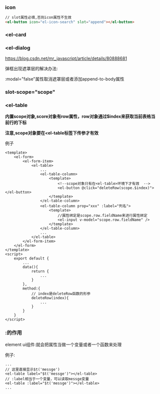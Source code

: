 ### icon

~~~html
// slot属性必填,否则icon属性不生效
<el-button icon="el-icon-search" slot="append"></el-button>
~~~

### <el-card 



###  <el-dialog

https://blog.csdn.net/mr_javascript/article/details/80888681

弹框出现遮罩层的解决办法:

 :modal="false"属性取消遮罩层或者添加append-to-body属性 

###  slot-scope="scope" 



### <el-table

**内置scope对象,score对象有row属性，row对象通过$index来获取当前表格当前行的下标**

**注意,scope对象要在<el-table标签下传参才有效**

例子

~~~vue
<template>
	<el-form>
    	<el-form-item>
            <el-table>
                ...
                <el-table-column>
					<template>
                        <!--scope对象只有在<el-table>环境下才有效  -->
                        <el-button @click="deleteRow(scope.$index)"></el-button>
					</template>
    			</el-table-column>
				<el-table-column prop="xxx" :label="列名">
                    <template>
						//属性绑定是scope.row.fieldName来进行属性绑定
						<el-input v-model="scope.row.fieldName" />
                    </template>
				</el-table-column>
                ...
    		</el-table>
    	</el-form-item>
	</el-form>
</template>
<script>
    export default {
        ...
        data(){
        	return {
        		...
    		}
    	},
        method:{
            // index是deleteRow函数的形参
            deleteRow(index){
                ...
            }
        }
    }
</script>
~~~

### :的作用

element ui组件:就会把属性当做一个变量或者一个函数来处理

例子:

~~~vue
...
// 这里直接显示$t('messge')
<el-table label="$t('messge')"></el-table>
// :label相当于一个变量，可以读取messge变量
<el-table :label="$t('messge')"></el-table>
...

~~~

